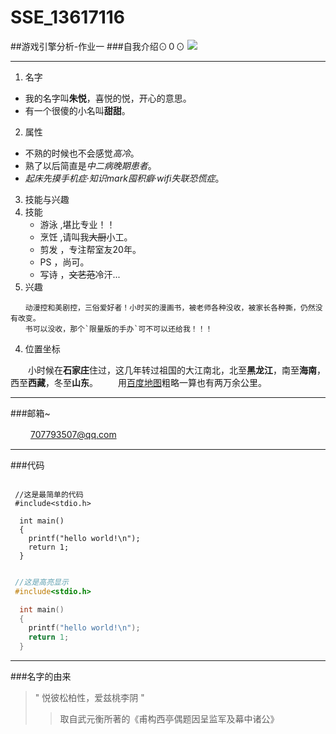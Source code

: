# SSE_13617116
##游戏引擎分析-作业一
###自我介绍⊙０⊙
![](http://img5.duitang.com/uploads/item/201502/13/20150213125742_xyeBc.jpeg)
***
1. 名字
  - 我的名字叫**朱悦**，喜悦的悦，开心的意思。
  - 有一个很傻的小名叫**甜甜**。
  
2. 属性
  - 不熟的时候也不会感觉*高冷*。
  - 熟了以后简直是*中二病晚期患者*。
  - *起床先摸手机症*·*知识mark囤积癖*·*wifi失联恐慌症*。

3. 技能与兴趣
 3. 技能 
    + 游泳 ,堪比专业！！   
    + 烹饪 ,请叫我~~大厨~~小工。
    + 剪发 ，专注帮室友20年。
    + PS  ，尚可。
    + 写诗 ，~~文艺范~~冷汗... 
  3. 兴趣
  

    　　动漫控和美剧控，三俗爱好者！小时买的漫画书，被老师各种没收，被家长各种撕，仍然没有改变。
    　　书可以没收，那个`限量版的手办`可不可以还给我！！！
4. 位置坐标
 


　　小时候在**石家庄**住过，这几年转过祖国的大江南北，北至**黑龙江**，南至**海南**，西至**西藏**，冬至**山东**。
　　用[百度地图](http://map.baidu.com/)粗略一算也有两万余公里。
  
***
###邮箱~
 


　　 [707793507@qq.com](https://mail.qq.com/cgi-bin/loginpage)
***
###代码


```

 //这是最简单的代码
 #include<stdio.h>

  int main()
  {
    printf("hello world!\n");
    return 1;
  }

```
```c

 //这是高亮显示
 #include<stdio.h>

  int main()
  {
    printf("hello world!\n");
    return 1;
  }

```
***
###名字的由来
>" 悦彼松柏性，爱兹桃李阴 "
>>取自武元衡所著的《甫构西亭偶题因呈监军及幕中诸公》



